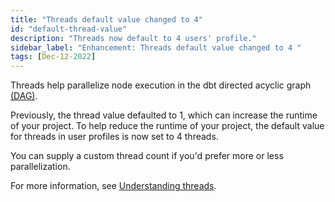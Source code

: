 ```yaml
---
title: "Threads default value changed to 4"
id: "default-thread-value"
description: "Threads now default to 4 users' profile."
sidebar_label: "Enhancement: Threads default value changed to 4 "
tags: [Dec-12-2022]
---
```


Threads help parallelize node execution in the dbt directed acyclic graph [(DAG)](https://docs.getdbt.com/terms/dag). 

Previously, the thread value defaulted to 1, which can increase the runtime of your project. To help reduce the runtime of your project, the default value for threads in user profiles is now set to 4 threads. 

You can supply a custom thread count if you'd prefer more or less parallelization. 

For more information, see [Understanding threads](/docs/get-started/connection-profiles#understanding-threads). 

